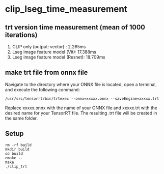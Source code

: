 # clip_lseg_time_measurement

## trt version time measurement (mean of 1000 iterations)

1. CLIP only (output: vector) : 2.265ms
2. Lseg image feature model (Vit): 17.388ms
3. Lseg image feature model (Resnet): 18.709ms

## make trt file from onnx file
Navigate to the directory where your ONNX file is located, open a terminal, and execute the following command:
```
/usr/src/tensorrt/bin/trtexec --onnx=xxxxx.onnx --saveEngine=xxxxx.trt
```
Replace xxxxx.onnx with the name of your ONNX file and xxxxx.trt with the desired name for your TensorRT file. The resulting .trt file will be created in the same folder.


## Setup
```
rm -rf build
mkdir build
cd build
cmake ..
make
./clip_trt
```
